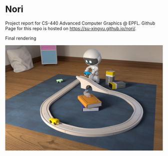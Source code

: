 # Nori

Project report for CS-440 Advanced Computer Graphics @ EPFL. Github Page for this repo is hosted on https://su-xingyu.github.io/nori/.

Final rendering

![final rendering](docs/final.png "Loop")